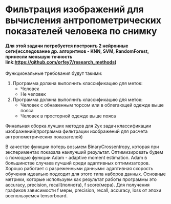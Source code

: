 # Фильтрация изображений для вычисления антропометрических показателей человека по снимку
#### Для этой задачи потребуется построить 2 нейронные сети(исследование др. алгоритмов - KNN, SVM, RandomForest, принесли меньшую точность link:https://github.com/orfey7/research_methods)

Функциональные требования будут такими:
1) Программа должна выполнить классификацию для меток: 
   - Человек
   - Не человек
2) Программа должна выполнить классификацию для меток:
   - Человек с обнаженным торсом или в облегающей одежде выше пояса
   - Человек в просторной одежде выше пояса


Финальная сборка лучших методов для 2ух задач классификации изображений(программа фильтрации изображений для расчета антропометрических показателей)


В качестве функции потерь возьмем BinaryCrossentropy, которая при экспериментах показала наилучший результат. Оптимизировать будем с помощью функции Adam - adaptive moment estimation.
Adam в большинстве случаев лучший среди адаптивных оптимизаторов. Хорошо работает с разреженными данными: адаптивная скорость обучения идеально подходит для этого типа наборов данных.
Основные метрики, которые используем как результат работы программы это accuracy, precision, recall(полнота), f score(мера).
Для получения графиков зависимости f меры, precision, recall, accuracy, loss от эпохи воспользуемся tensorboard.
